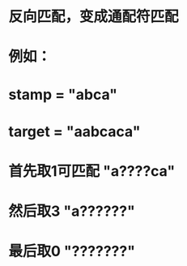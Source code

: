 # 反向匹配，变成通配符匹配
# 例如：
# stamp = "abca" 
# target = "aabcaca"
# 首先取1可匹配   "a????ca"
# 然后取3         "a??????"
# 最后取0         "???????"